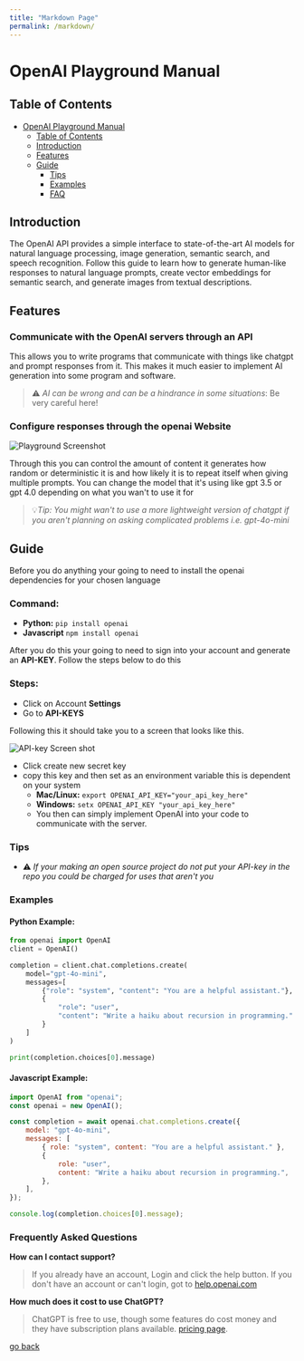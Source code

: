 ```yaml
---
title: "Markdown Page"
permalink: /markdown/
---
```


# OpenAI Playground Manual


## Table of Contents

<!---toc start-->

* [OpenAI Playground Manual](#openai-playground-manual)
  * [Table of Contents](#table-of-contents)
  * [Introduction](#introduction)
  * [Features](#features)
  * [Guide](#guide)
    * [Tips](#tips)
    * [Examples](#examples)
    * [FAQ](#frequently-asked-questions)  

<!---toc end-->



## Introduction 

The OpenAI API provides a simple interface to state-of-the-art AI models 
for natural language processing, image generation, semantic search, and speech recognition. Follow this guide to learn how to generate human-like responses to natural language prompts, create vector embeddings for semantic search, and generate images from textual descriptions.

## Features

### Communicate with the OpenAI servers through an API

This allows you to write programs that communicate with things like chatgpt and prompt responses from it. This makes it much easier to implement AI generation into some program and software. 

> ⚠️ *AI can be wrong and can be a hindrance in some situations*: Be very careful here!

### Configure responses through the openai Website

![Playground Screenshot](/writing/graphics/open-ai-playground-interface-gpt3.webp)

Through this you can control the amount of content it generates how random or deterministic it is and how likely it is to repeat itself when giving multiple prompts. You can change the model that it's using like gpt 3.5 or gpt 4.0 depending on what you wan't to use it for

> 💡*Tip: You might wan't to use a more lightweight version of chatgpt if you aren't planning on asking complicated problems i.e. gpt-4o-mini*

## Guide

Before you do anything your going to need to install the openai dependencies for your chosen language

### Command:

- **Python:** `pip install openai`
- **Javascript** `npm install openai`

After you do this your going to need to sign into your account and generate an **API-KEY**. Follow the steps below to do this

### Steps:

- Click on Account **Settings**
- Go to **API-KEYS**

Following this it should take you to a screen that looks like this.

![API-key Screen shot](/writing/graphics/Screenshot%202024-12-11%20120822.jpg)

- Click create new secret key
- copy this key and then set as an environment variable this is dependent on your system
  - **Mac/Linux:** `export OPENAI_API_KEY="your_api_key_here"`
  - **Windows:** `setx OPENAI_API_KEY "your_api_key_here"`
  - You then can simply implement OpenAI into your code to communicate with the server.



### Tips

- ⚠️ *If your making an open source project do not put your API-key in the repo you could be charged for uses that aren't you*



### Examples

#### **Python Example:**
```python
from openai import OpenAI
client = OpenAI()

completion = client.chat.completions.create(
    model="gpt-4o-mini",
    messages=[
        {"role": "system", "content": "You are a helpful assistant."},
        {
            "role": "user",
            "content": "Write a haiku about recursion in programming."
        }
    ]
)

print(completion.choices[0].message)
```

#### **Javascript Example:**

```javascript
import OpenAI from "openai";
const openai = new OpenAI();

const completion = await openai.chat.completions.create({
    model: "gpt-4o-mini",
    messages: [
        { role: "system", content: "You are a helpful assistant." },
        {
            role: "user",
            content: "Write a haiku about recursion in programming.",
        },
    ],
});

console.log(completion.choices[0].message);
```

### Frequently Asked Questions

**How can I contact support?**

> If you already have an account, Login and click the help button. 
> If you don't have an account or can't login, got to [help.openai.com](https://help.openai.com/en/)

**How much does it cost to use ChatGPT?**

> ChatGPT is free to use, though some features do cost money and they have subscription plans available. [pricing page](https://openai.com/chatgpt/pricing/).

[go back](../)

